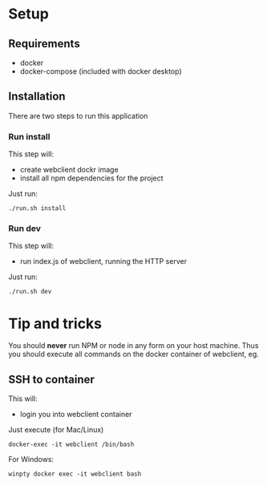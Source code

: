 # Setup
## Requirements
- docker
- docker-compose (included with docker desktop)

## Installation
There are two steps to run this application

### Run install
This step will:
- create webclient dockr image
- install all npm dependencies for the project

Just run:
```
./run.sh install
```

### Run dev
This step will:
- run index.js of webclient, running the HTTP server

Just run:
```
./run.sh dev
```

# Tip and tricks
You should **never** run NPM or node in any form on your host machine. Thus you should execute all commands on the docker container of webclient, eg.

## SSH to container
This will:
- login you into webclient container


Just execute (for Mac/Linux)
```
docker-exec -it webclient /bin/bash
```
For Windows:
```
winpty docker exec -it webclient bash
```